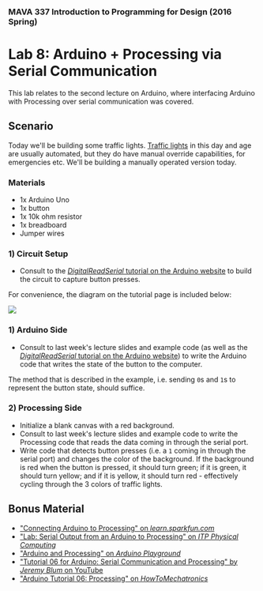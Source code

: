 ### MAVA 337 Introduction to Programming for Design  (2016 Spring)

# Lab 8: Arduino + Processing via Serial Communication

This lab relates to the second lecture on Arduino, where interfacing Arduino with Processing over serial communication was covered.

## Scenario

Today we'll be building some traffic lights. [Traffic lights](https://en.wikipedia.org/wiki/Traffic_light) in this day and age are usually automated, but they do have manual override capabilities, for emergencies etc. We'll be building a manually operated version today.

### Materials

- 1x Arduino Uno
- 1x button
- 1x 10k ohm resistor
- 1x breadboard
- Jumper wires

### 1) Circuit Setup

- Consult to the [*DigitalReadSerial* tutorial on the Arduino website](http://www.arduino.cc/en/Tutorial/DigitalReadSerial) to build the circuit to capture button presses.

For convenience, the diagram on the tutorial page is included below:

![](http://www.arduino.cc/en/uploads/Tutorial/button.png)

### 1) Arduino Side

- Consult to last week's lecture slides and example code (as well as the [*DigitalReadSerial* tutorial on the Arduino website](http://www.arduino.cc/en/Tutorial/DigitalReadSerial)) to write the Arduino code that writes the state of the button to the computer.
 
The method that is described in the example, i.e. sending `0`s and `1`s to represent the button state, should suffice.

### 2) Processing Side

- Initialize a blank canvas with a red background.
- Consult to last week's lecture slides and example code  to write the Processing code that reads the data coming in through the serial port.
- Write code that detects button presses (i.e. a `1` coming in through the serial port) and changes the color of the background. If the background is red when the button is pressed, it should turn green; if it is green, it should turn yellow; and if it is yellow, it should turn red - effectively cycling through the 3 colors of traffic lights.

## Bonus Material

- ["Connecting Arduino to Processing" on *learn.sparkfun.com*](https://learn.sparkfun.com/tutorials/connecting-arduino-to-processing)
- ["Lab: Serial Output from an Arduino to Processing" on *ITP Physical Computing*](https://itp.nyu.edu/physcomp/labs/labs-serial-communication/serial-output-from-an-arduino/)
- ["Arduino and Processing" on *Arduino Playground*](http://playground.arduino.cc/Interfacing/Processing)
- ["Tutorial 06 for Arduino: Serial Communication and Processing" by *Jeremy Blum* on YouTube](https://youtu.be/g0pSfyXOXj8)
- ["Arduino Tutorial 06: Processing" on *HowToMechatronics*](http://howtomechatronics.com/tutorials/arduino/processing/)
